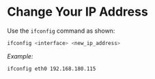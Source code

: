 # Change Your IP Address
Use the `ifconfig` command as shown:

```bash
ifconfig <interface> <new_ip_address>
```

*Example:*
```bash
ifconfig eth0 192.168.180.115
```